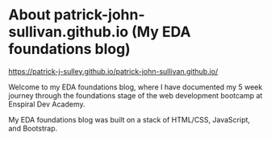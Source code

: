 # About patrick-john-sullivan.github.io (My EDA foundations blog)

https://patrick-j-sulley.github.io/patrick-john-sullivan.github.io/

Welcome to my EDA foundations blog, where I have documented my 5 week journey through the foundations stage of the web development bootcamp at Enspiral Dev Academy.

My EDA foundations blog was built on a stack of HTML/CSS, JavaScript, and Bootstrap.

